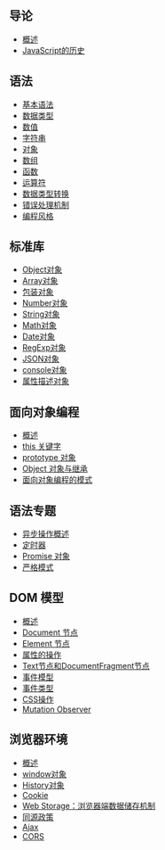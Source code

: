 <h2 id="introduction">导论</h2>

- [概述](#introduction/intro)
- [JavaScript的历史](#introduction/history)

<h2 id="grammar">语法</h2>

- [基本语法](#grammar/basic)
- [数据类型](#grammar/types)
- [数值](#grammar/number)
- [字符串](#grammar/string)
- [对象](#grammar/object)
- [数组](#grammar/array)
- [函数](#grammar/function)
- [运算符](#grammar/operator)
- [数据类型转换](#grammar/conversion)
- [错误处理机制](#grammar/error)
- [编程风格](#grammar/style)

<h2 id="stdlib">标准库</h2>

- [Object对象](#stdlib/object)
- [Array对象](#stdlib/array)
- [包装对象](#stdlib/wrapper)
- [Number对象](#stdlib/number)
- [String对象](#stdlib/string)
- [Math对象](#stdlib/math)
- [Date对象](#stdlib/date)
- [RegExp对象](#stdlib/regexp)
- [JSON对象](#stdlib/json)
- [console对象](#stdlib/console)
- [属性描述对象](#stdlib/attributes)

<h2 id="oop">面向对象编程</h2>

- [概述](#oop/basic)
- [this 关键字](#oop/this)
- [prototype 对象](#oop/prototype)
- [Object 对象与继承](#oop/object)
- [面向对象编程的模式](#oop/pattern)

<h2 id="advanced">语法专题</h2>

- [异步操作概述](#advanced/single-thread)
- [定时器](#advanced/timer)
- [Promise 对象](#advanced/promise)
- [严格模式](#advanced/strict)

<h2 id="dom">DOM 模型</h2>

- [概述](#dom/node)
- [Document 节点](#dom/document)
- [Element 节点](#dom/element)
- [属性的操作](#dom/attribute)
- [Text节点和DocumentFragment节点](#dom/text)
- [事件模型](#dom/event)
- [事件类型](#dom/event-type)
- [CSS操作](#dom/css)
- [Mutation Observer](#dom/mutationobserver)

<h2 id="bom">浏览器环境</h2>

- [概述](#bom/engine)
- [window对象](#bom/window)
- [History对象](#bom/history)
- [Cookie](#bom/cookie)
- [Web Storage：浏览器端数据储存机制](#bom/webstorage)
- [同源政策](#bom/same-origin)
- [Ajax](#bom/ajax)
- [CORS](#bom/cors)